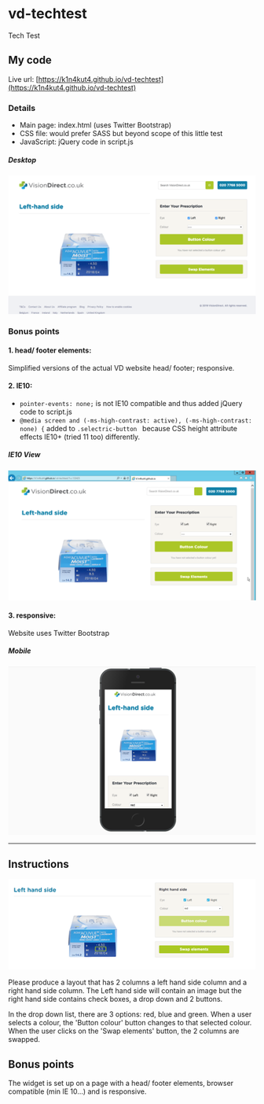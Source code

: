 # vd-techtest
Tech Test 

## My code  

Live url: [https://k1n4kut4.github.io/vd-techtest](https://k1n4kut4.github.io/vd-techtest)

### Details

-  Main page: index.html (uses Twitter Bootstrap)
-  CSS file: would prefer SASS but beyond scope of this little test  
-  JavaScript: jQuery code in script.js  

##### Desktop  
![desktop](./img/desktop_view_2.png)  

### Bonus points

#### 1. head/ footer elements:  
Simplified versions of the actual VD website head/ footer; responsive.

#### 2. IE10:  
  - ```pointer-events: none;``` is not IE10 compatible and thus added jQuery code to script.js  
  - ``` @media screen and (-ms-high-contrast: active), (-ms-high-contrast: none) { ``` added to ```.selectric-button ``` because CSS height attribute effects IE10+ (tried 11 too) differently.
  
##### IE10 View
![desktop](./img/ie_view.png) 

#### 3. responsive: 
Website uses Twitter Bootstrap

##### Mobile  
![mobile](./img/mobile_view.png)  

---

## Instructions  

![test](./img/test.png)

Please produce a layout that has 2 columns a left hand side column and a right hand side column. The Left hand side will contain an image but the right hand side contains check boxes, a drop down and 2 buttons.  

In the drop down list, there are 3 options: red, blue and green. When a user selects a colour, the 'Button colour' button changes to that selected colour. When the user clicks on the 'Swap elements' button, the 2 columns are swapped.   

## Bonus points  

The widget is set up on a page with a head/ footer elements, browser compatible (min IE 10...) and is responsive.  

